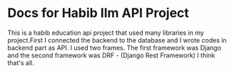 # Docs for Habib Ilm API Project 

This is a habib education api project that used many libraries
in my project.First I connected the backend to the database
and I wrote codes in backend part as API. I used two frames.
The first framework was Django and the second framework was DRF - (Django Rest Framework)
I think that's all.
